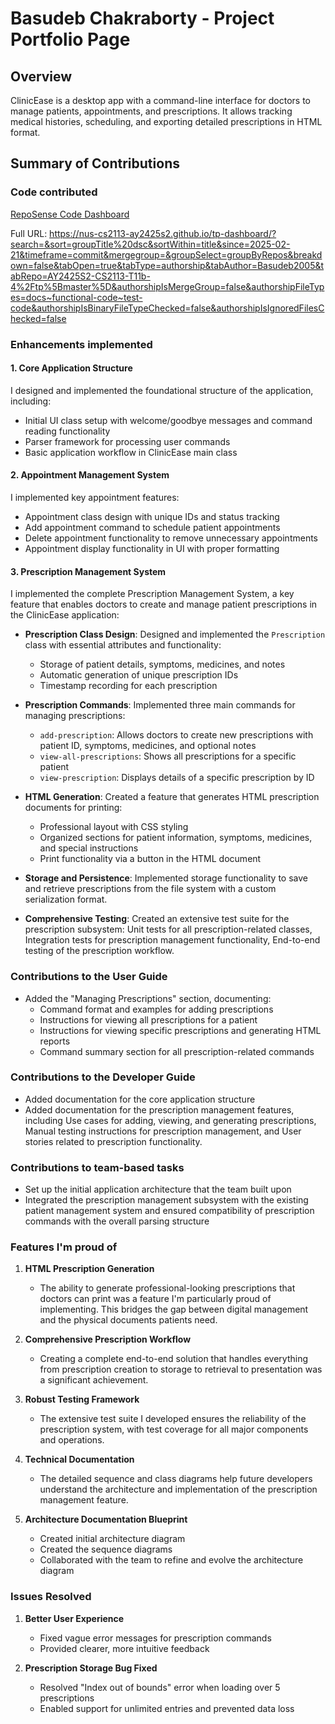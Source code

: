 # Basudeb Chakraborty - Project Portfolio Page

## Overview
ClinicEase is a desktop app with a command-line interface for doctors to manage patients, appointments, and prescriptions. It allows tracking medical histories, scheduling, and exporting detailed prescriptions in HTML format.

## Summary of Contributions

### Code contributed
[RepoSense Code Dashboard](https://nus-cs2113-ay2425s2.github.io/tp-dashboard/?search=&sort=groupTitle%20dsc&sortWithin=title&since=2025-02-21&timeframe=commit&mergegroup=&groupSelect=groupByRepos&breakdown=false&tabOpen=true&tabType=authorship&tabAuthor=Basudeb2005&tabRepo=AY2425S2-CS2113-T11b-4%2Ftp%5Bmaster%5D&authorshipIsMergeGroup=false&authorshipFileTypes=docs~functional-code~test-code&authorshipIsBinaryFileTypeChecked=false&authorshipIsIgnoredFilesChecked=false) 

Full URL: https://nus-cs2113-ay2425s2.github.io/tp-dashboard/?search=&sort=groupTitle%20dsc&sortWithin=title&since=2025-02-21&timeframe=commit&mergegroup=&groupSelect=groupByRepos&breakdown=false&tabOpen=true&tabType=authorship&tabAuthor=Basudeb2005&tabRepo=AY2425S2-CS2113-T11b-4%2Ftp%5Bmaster%5D&authorshipIsMergeGroup=false&authorshipFileTypes=docs~functional-code~test-code&authorshipIsBinaryFileTypeChecked=false&authorshipIsIgnoredFilesChecked=false

### Enhancements implemented

#### 1. Core Application Structure
I designed and implemented the foundational structure of the application, including:
- Initial UI class setup with welcome/goodbye messages and command reading functionality
- Parser framework for processing user commands
- Basic application workflow in ClinicEase main class

#### 2. Appointment Management System
I implemented key appointment features:
- Appointment class design with unique IDs and status tracking
- Add appointment command to schedule patient appointments
- Delete appointment functionality to remove unnecessary appointments
- Appointment display functionality in UI with proper formatting

#### 3. Prescription Management System
I implemented the complete Prescription Management System, a key feature that enables doctors to create and manage patient prescriptions in the ClinicEase application:
- **Prescription Class Design**: Designed and implemented the `Prescription` class with essential attributes and functionality:
    - Storage of patient details, symptoms, medicines, and notes
    - Automatic generation of unique prescription IDs
    - Timestamp recording for each prescription

- **Prescription Commands**: Implemented three main commands for managing prescriptions:
    - `add-prescription`: Allows doctors to create new prescriptions with patient ID, symptoms, medicines, and optional notes
    - `view-all-prescriptions`: Shows all prescriptions for a specific patient
    - `view-prescription`: Displays details of a specific prescription by ID

- **HTML Generation**: Created a feature that generates HTML prescription documents for printing:
    - Professional layout with CSS styling
    - Organized sections for patient information, symptoms, medicines, and special instructions
    - Print functionality via a button in the HTML document

- **Storage and Persistence**: Implemented storage functionality to save and retrieve prescriptions from the file system with a custom serialization format.

- **Comprehensive Testing**: Created an extensive test suite for the prescription subsystem: Unit tests for all prescription-related classes, Integration tests for prescription management functionality, End-to-end testing of the prescription workflow.

### Contributions to the User Guide

- Added the "Managing Prescriptions" section, documenting:
    - Command format and examples for adding prescriptions
    - Instructions for viewing all prescriptions for a patient
    - Instructions for viewing specific prescriptions and generating HTML reports
    - Command summary section for all prescription-related commands

### Contributions to the Developer Guide

- Added documentation for the core application structure
- Added documentation for the prescription management features, including Use cases for adding, viewing, and generating prescriptions, Manual testing instructions for prescription management, and User stories related to prescription functionality.

### Contributions to team-based tasks

- Set up the initial application architecture that the team built upon
- Integrated the prescription management subsystem with the existing patient management system  and ensured compatibility of prescription commands with the overall parsing structure

### Features I'm proud of

1. **HTML Prescription Generation**
   - The ability to generate professional-looking prescriptions that doctors can print was a feature I'm particularly proud of implementing. This bridges the gap between digital management and the physical documents patients need.

2. **Comprehensive Prescription Workflow**
   - Creating a complete end-to-end solution that handles everything from prescription creation to storage to retrieval to presentation was a significant achievement.

3. **Robust Testing Framework**
   - The extensive test suite I developed ensures the reliability of the prescription system, with test coverage for all major components and operations.

4. **Technical Documentation**
   - The detailed sequence and class diagrams help future developers understand the architecture and implementation of the prescription management feature.

5. **Architecture Documentation Blueprint**  
   - Created initial architecture diagram
   - Created the sequence diagrams  
   - Collaborated with the team to refine and evolve the architecture diagram 

### Issues Resolved

1. **Better User Experience**  
   - Fixed vague error messages for prescription commands  
   - Provided clearer, more intuitive feedback  

2. **Prescription Storage Bug Fixed**  
   - Resolved "Index out of bounds" error when loading over 5 prescriptions  
   - Enabled support for unlimited entries and prevented data loss  